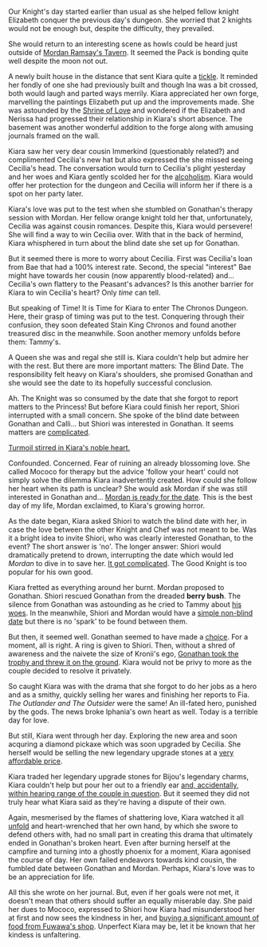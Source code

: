 Our Knight's day started earlier than usual as she helped fellow knight Elizabeth conquer the previous day's dungeon. She worried that 2 knights would not be enough but, despite the difficulty, they prevailed.

She would return to an interesting scene as howls could be heard just outside of [Mordan Ramsay's Tavern](https://youtu.be/wCysZh57Hcc?t=653). It seemed the Pack is bonding quite well despite the moon not out.

A newly built house in the distance that sent Kiara quite a [tickle](https://youtu.be/wCysZh57Hcc?t=782). It reminded her fondly of one she had previously built and though Ina was a bit crossed, both would laugh and parted ways merrily. Kiara appreciated her own forge, marvelling the paintings Elizabeth put up and the improvements made. She was astounded by the [Shrine of Love](https://youtu.be/wCysZh57Hcc?t=1038) and wondered if the Elizabeth and Nerissa had progressed their relationship in Kiara's short absence. The basement was another wonderful addition to the forge along with amusing journals framed on the wall.

Kiara saw her very dear cousin Immerkind (questionably related?) and complimented Cecilia's new hat but also expressed the she missed seeing Cecilia's head. The conversation would turn to Cecilia's plight yesterday and her woes and Kiara gently scolded her for the [alcoholism](https://youtu.be/wCysZh57Hcc?t=1665). Kiara would offer her protection for the dungeon and Cecilia will inform her if there is a spot on her party later.

Kiara's love was put to the test when she stumbled on Gonathan's therapy session with Mordan. Her fellow orange knight told her that, unfortunately, Cecilia was against cousin romances. Despite this, Kiara would persevere! She will find a way to win Cecilia over. With that in the back of hermind, Kiara whisphered in turn about the blind date she set up for Gonathan.

But it seemed there is more to worry about Cecilia. First was Cecilia's loan from Bae that had a 100% interest rate. Second, the special "interest" Bae might have towards her cousin (now apparently blood-related) and... Cecilia's own flattery to the Peasant's advances? Is this another barrier for Kiara to win Cecilia's heart? Only *time* can tell.

But speaking of Time! It is Time for Kiara to enter The Chronos Dungeon. Here, their grasp of timing was put to the test. Conquering through their confusion, they soon defeated Stain King Chronos and found another treasured disc in the meanwhile. Soon another memory unfolds before them: Tammy's.

A Queen she was and regal she still is. Kiara couldn't help but admire her with the rest. But there are more important matters:  The Blind Date. The responsibility felt heavy on Kiara's shoulders, she promised Gonathan and she would see the date to its hopefully successful conclusion.

Ah. The Knight was so consumed by the date that she forgot to report matters to the Princess! But before Kiara could finish her report, Shiori interrupted with a small concern. She spoke of the blind date between Gonathan and Calli... but Shiori was interested in Gonathan. It seems matters are [complicated](https://youtu.be/wCysZh57Hcc?t=8573).

[Turmoil stirred in Kiara's noble heart.](https://youtu.be/wCysZh57Hcc?t=8832)

Confounded. Concerned. Fear of ruining an already blossoming love. She called Mococo for therapy but the advice 'follow your heart' could not simply solve the dilemma Kiara inadvertently created. How could she follow her heart when its path is unclear? She would ask Mordan if she was still interested in Gonathan and... [Mordan is ready for the date](https://youtu.be/wCysZh57Hcc?t=9226). This is the best day of my life, Mordan exclaimed, to Kiara's growing horror.

As the date began, Kiara asked Shiori to watch the blind date with her, in case the love between the other Knight and Chef was not meant to be. Was it a bright idea to invite Shiori, who was clearly interested Gonathan, to the event? The short answer is 'no'. The longer answer: Shiori would dramatically pretend to drown, interrupting the date which would led *Mordan* to dive in to save her. [It got complicated](https://youtu.be/wCysZh57Hcc?t=9745). The Good Knight is too popular for his own good.

Kiara fretted as everything around her burnt. Mordan proposed to Gonathan. Shiori rescued Gonathan from the dreaded **berry bush**. The silence from Gonathan was astounding as he cried to Tammy about [his woes](https://youtu.be/wCysZh57Hcc?t=10281). In the meanwhile, Shiori and Mordan would have a [simple non-blind date](https://youtu.be/wCysZh57Hcc?t=10111) but there is no 'spark' to be found between them.

But then, it seemed well. Gonathan seemed to have made a [choice](https://youtu.be/wCysZh57Hcc?t=10733). For a moment, all is right. A ring is given to Shiori. Then, without a shred of awareness and the naivete the size of Kronii's ego, [Gonathan took the trophy and threw it on the ground](https://youtu.be/wCysZh57Hcc?t=10733). Kiara would not be privy to more as the couple decided to resolve it privately.

So caught Kiara was with the drama that she forgot to do her jobs as a hero and as a smithy, quickly selling her wares and finishing her reports to Fia. *The Outlander and The Outsider* were the same! An ill-fated hero, punished by the gods. The news broke Iphania's own heart as well. Today is a terrible day for love.

But still, Kiara went through her day. Exploring the new area and soon acquring a diamond pickaxe which was soon upgraded by Cecilia. She herself would be selling the new legendary upgrade stones at a [very affordable price](https://youtu.be/wCysZh57Hcc?t=13082).

Kiara traded her legendary upgrade stones for Bijou's legendary charms, Kiara couldn't help but pour her out to a friendly ear [and, accidentally, within hearing range of the couple in question](https://youtu.be/wCysZh57Hcc?t=14507). But it seemed they did not truly hear what Kiara said as they're having a dispute of their own.

Again, mesmerised by the flames of shattering love, Kiara watched it all [unfold](https://youtu.be/wCysZh57Hcc?t=14970) and heart-wrenched that her own hand, by which she swore to defend others with, had no small part in creating this drama that ultimately ended in Gonathan's broken heart. Even after burning herself at the campfire and turning into a ghostly phoenix for a moment, Kiara agonised the course of day. Her own failed endeavors towards kind cousin, the fumbled date between Gonathan and Mordan. Perhaps, Kiara's love was to be an appreciation for life.

All this she wrote on her journal. But, even if her goals were not met, it doesn't mean that others should suffer an equally miserable day. She paid her dues to Mococo, expressed to Shiori how Kiara had misunderstood her at first and now sees the kindness in her, and [buying a significant amount of food from Fuwawa's shop](https://youtu.be/wCysZh57Hcc?t=18238). Unperfect Kiara may be, let it be known that her kindess is unfaltering.
